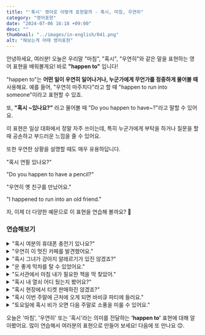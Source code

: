 ```yaml
---
title: "'혹시' 영어로 어떻게 표현할까 - 혹시, 마침, 우연히"
category: "영어표현"
date: "2024-07-06 16:18 +09:00"
desc: ""
thumbnail: "../images/in-english/041.png"
alt: "해보는게 어때 영어표현"
---
```


안녕하세요, 여러분! 오늘은 우리말 "마침", "혹시", "우연히"와 같은 말을 표현하는 영어 표현을 배워볼게요! 바로 **"happen to"** 입니다!

"happen to"는 **어떤 일이 우연히 일어나거나, 누군가에게 무언가를 정중하게 물어볼 때** 사용해요. 예를 들어, "우연히 마주치다"라고 할 때 "happen to run into someone"이라고 표현할 수 있죠.

또, **"혹시 \~있나요?"** 라고 물어볼 때 "Do you happen to have~?"라고 말할 수 있어요.

이 표현은 일상 대화에서 정말 자주 쓰이는데, 특히 누군가에게 부탁을 하거나 질문을 할 때 공손하고 부드러운 느낌을 줄 수 있어요.

또한 우연한 상황을 설명할 때도 매우 유용하답니다.

"혹시 연필 있나요?"

"Do you happen to have a pencil?"

"우연히 옛 친구를 만났어요."

"I happened to run into an old friend."

자, 이제 더 다양한 예문으로 이 표현을 연습해 볼까요? 🌟

### 연습해보기

<details>
<summary>"혹시 여분의 휴대폰 충전기 있나요?"</summary>
<span>"Do you happen to have a spare phone charger?"</span>
</details>

<details>
<summary>"우연히 이 멋진 카페를 발견했어요."</summary>
<span>"I just happened to find this great coffee shop."</span>
</details>

<details>
<summary>"혹시 그녀가 강아지 알레르기가 있진 않겠죠?"</summary>
<span>"She doesn't happen to be allergic to dogs, does she?"</span>
</details>

<details>
<summary>"운 좋게 막차를 탈 수 있었어요."</summary>
<span>"We happened to catch the last train home."</span>
</details>

<details>
<summary>"도서관에서 마침 내가 필요한 책을 딱 찾았어."</summary>
<span>"I happened to find the exact book I needed at the library."</span>
</details>

<details>
<summary>"혹시 내 열쇠 어디 뒀는지 봤어요?"</summary>
<span>"Did you happen to see where I left my keys?"</span>
</details>

<details>
<summary>"혹시 현장에서 티켓 판매하진 않겠죠?"</summary>
<span>"They don't happen to sell tickets at the door, do they?"</span>
</details>

<details>
<summary>"혹시 이번 주말에 근처에 오게 되면 바비큐 파티에 들러요."</summary>
<span>"If you happen to be in the neighborhood this weekend, why don't you stop by for a barbecue?"</span>
</details>

<details>
<summary>"토요일에 혹시 비가 오면 다음 주말로 소풍을 미룰 수 있어요."</summary>
<span>"If it happens to rain on Saturday, we can reschedule the picnic for the following weekend."</span>
</details>

오늘은 '마침', '우연히' 또는 '혹시'라는 의미를 전달하는 **'happen to'** 표현에 대해 알아봤어요. 많이 연습해서 여러분의 표현으로 만들어 보세요! 다음에 또 만나요 😊.
